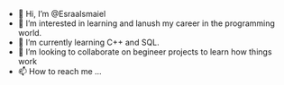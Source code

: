- 👋 Hi, I’m @EsraaIsmaiel
- 👀 I’m interested in learning and lanush my career in the programming world.
- 🌱 I’m currently learning C++ and SQL.
- 💞️ I’m looking to collaborate on begineer projects to learn how things work
- 📫 How to reach me ...

<!---
EsraaIsmaiel/EsraaIsmaiel is a ✨ special ✨ repository because its `README.md` (this file) appears on your GitHub profile.
You can click the Preview link to take a look at your changes.
--->
